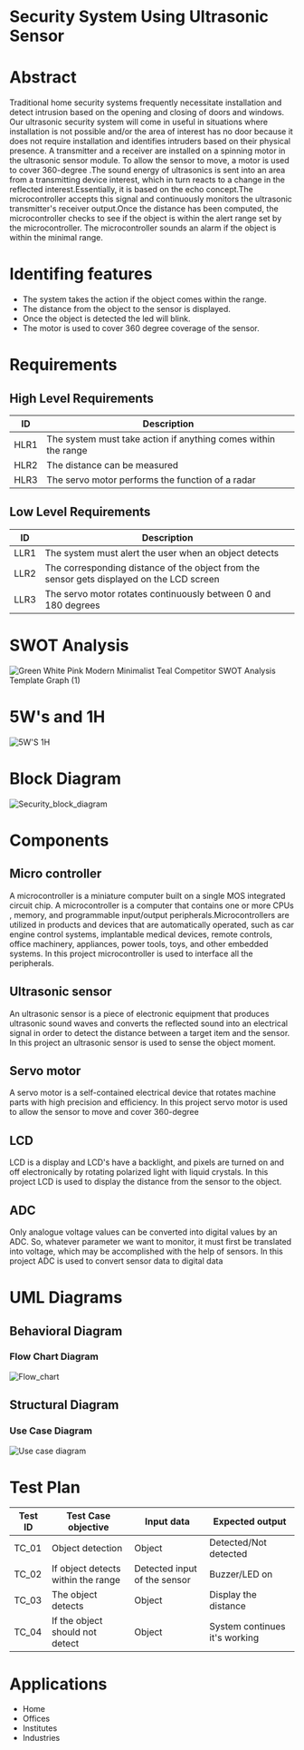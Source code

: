 # Security System Using Ultrasonic Sensor


# Abstract

Traditional home security systems frequently necessitate installation and detect intrusion based on the opening and closing of doors and windows. Our ultrasonic security system will come in useful in situations where installation is not possible and/or the area of interest has no door because it does not require installation and identifies intruders based on their physical presence.
A transmitter and a receiver are installed on a spinning motor in the ultrasonic sensor module. To allow the sensor to move, a motor is used to cover 360-degree .The sound energy of ultrasonics is sent into an area from a transmitting device interest, which in turn reacts to a change in the reflected interest.Essentially, it is based on the echo concept.The microcontroller accepts this signal and continuously monitors the ultrasonic transmitter's receiver output.Once the distance has been computed, the microcontroller checks to see if the object is within the alert range set by the microcontroller. The microcontroller sounds an alarm if the object is within the minimal range.

# Identifing features

* The system takes the action if the object comes within the range.
* The distance from the object to the sensor is displayed.
* Once the object is detected the led will blink.
* The motor is used to cover 360 degree coverage of the sensor. 




# Requirements



## High Level Requirements


|ID       |Description   |
|---------|---------------|
|HLR1|The system must take action if anything comes within the range|
| HLR2|The distance can be measured|
| HLR3|The servo motor performs the function of a radar|


## Low Level Requirements


|ID   |Description     |
|-----|----------------|
|LLR1|The system must alert the user when an object detects|
|LLR2| The corresponding distance of the object from the sensor gets displayed on the LCD screen|
|LLR3| The servo motor rotates continuously between 0 and 180 degrees|



# SWOT Analysis


![Green White Pink Modern Minimalist Teal Competitor SWOT Analysis Template Graph (1)](https://user-images.githubusercontent.com/46968025/155762535-9027d85c-726d-4499-8531-0283c4897913.png)





# 5W's and 1H


![5W'S 1H](https://user-images.githubusercontent.com/46968025/155762540-e707de0e-0330-4ad8-8fa3-e354aa6420ac.PNG)






# Block Diagram

![Security_block_diagram](https://user-images.githubusercontent.com/46968025/155761706-c5a3f852-338b-4f99-bf0f-a79762e53583.PNG)


# Components 

## Micro controller
A microcontroller is a miniature computer built on a single MOS integrated circuit chip. A microcontroller is a computer that contains one or more CPUs , memory, and programmable input/output peripherals.Microcontrollers are utilized in products and devices that are automatically operated, such as car engine control systems, implantable medical devices, remote controls, office machinery, appliances, power tools, toys, and other embedded systems.
In this project microcontroller is used to interface all the peripherals.


## Ultrasonic sensor

An ultrasonic sensor is a piece of electronic equipment that produces ultrasonic sound waves and converts the reflected sound into an electrical signal in order to detect the distance between a target item and the sensor.
In this project an ultrasonic sensor is used to sense the object moment.


## Servo motor

A servo motor is a self-contained electrical device that rotates machine parts with high precision and efficiency.
In this project servo motor is used to allow the sensor to move and cover 360-degree


## LCD 

LCD is a display and LCD's have a backlight, and pixels are turned on and off electronically by rotating polarized light with liquid crystals.
In this project LCD is used to display the distance from the sensor to the object.

## ADC

Only analogue voltage values can be converted into digital values by an ADC. So, whatever parameter we want to monitor, it must first be translated into voltage, which may be accomplished with the help of sensors.
In this project ADC is used to convert sensor data to digital data 



# UML Diagrams

## Behavioral Diagram 

### Flow Chart Diagram

![Flow_chart](https://user-images.githubusercontent.com/46968025/155761722-16a6851e-0c59-419d-a96e-5698b26e6605.PNG)




## Structural Diagram

### Use Case Diagram

![Use case diagram](https://user-images.githubusercontent.com/46968025/155762293-c4dc48f6-6e9e-4dc1-9763-e5e27f107e4a.PNG)





# Test Plan


|Test ID   |Test Case objective  |Input data   |Expected output   |
|----------|---------------------|-------------|------------------|
|TC_01     |Object detection        |Object |Detected/Not detected|
|TC_02   |If object detects within the range  |Detected input of the sensor |Buzzer/LED on|
|TC_03   |The object detects|Object |Display the distance|
|TC_04|If the object should not detect  |Object |System continues it's working|


# Applications

 * Home
 * Offices
 * Institutes
 * Industries
 

